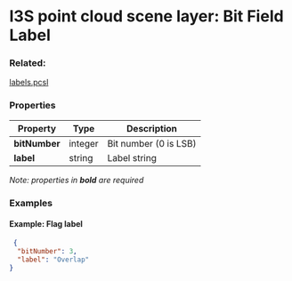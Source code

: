 # I3S point cloud scene layer: Bit Field Label



### Related:

[labels.pcsl](labels.pcsl.md)
### Properties

| Property | Type | Description |
| --- | --- | --- |
| **bitNumber** | integer | Bit number (0 is LSB) |
| **label** | string | Label string |

*Note: properties in **bold** are required*

### Examples 

#### Example: Flag label 

```json
 {
  "bitNumber": 3,
  "label": "Overlap"
} 
```


